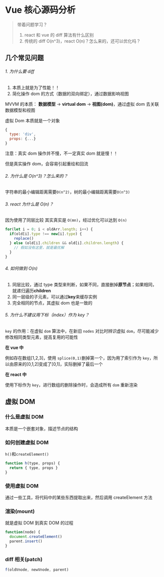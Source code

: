 # Vue 核心源码分析

> 带着问题学习？
>
> 1. react 和 vue 的 diff 算法有什么区别
> 2. 传统的 diff O(n^3)，react O(n)？怎么来的，还可以优化吗？

## 几个常见问题

###### 1. 为什么要 diff

1. 本质上就是为了性能！！
2. 简化操作 dom 的方式（数据的双向绑定），通过数据影响视图

MVVM 的本质： **数据模型** -> **virtual dom** -> **视图(dom)**，通过虚拟 dom 去关联数据模型和视图

虚拟 Dom 本质就是一个对象

```js
{
  type: 'div',
  props: {...}
}
```

注意：真实 dom 操作并不慢，不一定真实 dom 就是慢！！

但是真实操作 dom，会容易引起重绘和回流

###### 2. 为什么是 O(n^3)？怎么来的？

字符串的最小编辑距离需要`O(n^2)`，树的最小编辑距离需要`O(n^3)`

###### 3. react 为什么是 O(n)？

因为使用了同层比较
其实真实是 `O(mn)`，经过优化可以达到 `O(n)`

```js
for(let i = 0; i < oldArr.length; i++) {
  if(old[i].type !== new[i].type) {
    replace()
  } else (old[i].children && old[i].children.length) {
    // 假如没有这里，就是最优解
  }
}
```

###### 4. 如何做到 O(n)

1. 同层比较，通过 type 类型来判断，如果不同，直接删掉**原节点**；如果相同，就递归遍历**children**
2. 同一层级的子元素，可以通过**key**来缓存实例
3. 完全相同的节点，其虚拟 dom 也是一致的

###### 5. 为什么不建议用下标（index）作为 key？

`key` 的作用：在虚拟 `dom` 算法中，在新旧 `nodes` 对比时辨识虚拟 `dom`，尽可能减少修改相同类型元素，提高复用的可能性

**在 vue 中**

例如存在数组[1,2,3]，使用 `splice(0,1)`删掉第一个，因为用了索引作为 `key`，所以由原来的[0,1,2]变成了[0,1]，实际删掉了最后一个

**在 react 中**

使用下标作为 `key`，进行数组的删除操作时，会造成所有 `dom` 重新渲染

## 虚拟 DOM

### 什么是虚拟 DOM

本质是一个嵌套对象，描述节点的结构

### 如何创建虚拟 DOM

`h()`和`createElement()`

```js
function h(type, props) {
  return { type, props }
}
```

### 使用虚拟 DOM

通过一些工具，将代码中的某些东西提取出来，然后调用 createElement 方法

### 渲染(mount)

就是虚拟 DOM 到真实 DOM 的过程

```js
function(node) {
  document.createElement()
  parent.insert()
}
```

### diff 相关(patch)

```js
f(oldVnode, newVnode, parent)
```
